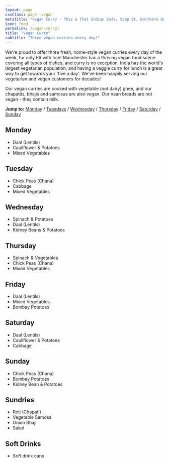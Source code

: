 ```yaml
---
layout: page
cssClass: page--vegan
metaTitle: "Vegan Curry - This & That Indian Cafe, Soap St, Northern Quarter, Manchester"
icon: food
permalink: /vegan-curry/
title: "Vegan Curry"
subtitle: "Three vegan curries every day!"
---
```


We're proud to offer three fresh, home-style vegan curries every day of the week, for only £6 with rice! Manchester has a thriving vegan food scene covering all types of dishes, and curry is no exception. India has the world's largest vegetarian population, and having a veggie curry for lunch is a great way to get towards your 'five a day'. We've been happily serving our vegetarian and vegan customers for decades!

Our vegan curries are cooked with vegetable (not dairy) ghee, and our chapattis, bhajis and samosas are also vegan. Our naan breads are not vegan - they contain milk.

**Jump to:** [Monday](#monday) / [Tuesdays](#tuesdays) / [Wednesday](#wednesday) / [Thursday](#thursday) / [Friday](#friday) / [Saturday](#saturday) / [Sunday](#sunday)

<a name="monday"></a>
## Monday

* Daal (Lentils)
* Cauliflower & Potatoes
* Mixed Vegetables

<a name="tuesday"></a>
## Tuesday

* Chick Peas (Chana)
* Cabbage
* Mixed Vegetables

<a name="wednesday"></a>
## Wednesday

* Spinach & Potatoes
* Daal (Lentils)
* Kidney Beans & Potatoes

<a name="thursday"></a>
## Thursday

* Spinach & Vegetables
* Chick Peas (Chana)
* Mixed Vegetables

<a name="friday"></a>
## Friday

* Daal (Lentils)
* Mixed Vegetables
* Bombay Potatoes

<a name="saturday"></a>
## Saturday

* Daal (Lentils)
* Cauliflower & Potatoes
* Cabbage

<a name="sunday"></a>
## Sunday

* Chick Peas (Chana)
* Bombay Potatoes
* Kidney Bean & Potatoes

## Sundries

* Roti (Chapati)
* Vegetable Samosa
* Onion Bhaji
* Salad

## Soft Drinks

* Soft drink cans
